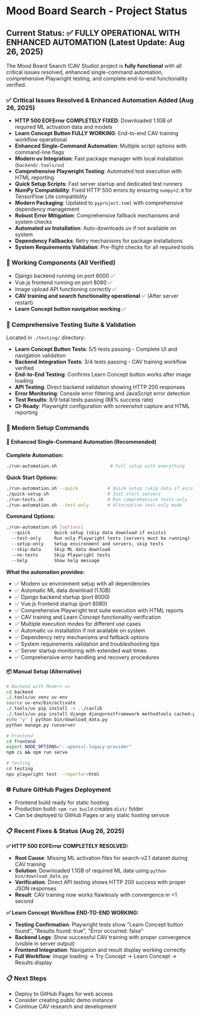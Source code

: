 # Mood Board Search - Project Status

## Current Status: ✅ FULLY OPERATIONAL WITH ENHANCED AUTOMATION (Latest Update: Aug 26, 2025)

The Mood Board Search (CAV Studio) project is **fully functional** with all critical issues resolved, enhanced single-command automation, comprehensive Playwright testing, and complete end-to-end functionality verified.

### ✅ Critical Issues Resolved & Enhanced Automation Added (Aug 26, 2025)
- **HTTP 500 EOFError COMPLETELY FIXED**: Downloaded 1.1GB of required ML activation data and models
- **Learn Concept Button FULLY WORKING**: End-to-end CAV training workflow operational
- **Enhanced Single-Command Automation**: Multiple script options with command-line flags
- **Modern uv Integration**: Fast package manager with local installation (`backend/.tools/uv`)
- **Comprehensive Playwright Testing**: Automated test execution with HTML reporting
- **Quick Setup Scripts**: Fast server startup and dedicated test runners
- **NumPy Compatibility**: Fixed HTTP 500 errors by ensuring `numpy<2.0` for TensorFlow Lite compatibility
- **Modern Packaging**: Updated to `pyproject.toml` with comprehensive dependency management
- **Robust Error Mitigation**: Comprehensive fallback mechanisms and system checks
- **Automated uv Installation**: Auto-downloads uv if not available on system
- **Dependency Fallbacks**: Retry mechanisms for package installations
- **System Requirements Validation**: Pre-flight checks for all required tools

### 🚀 Working Components (All Verified)
- Django backend running on port 8000 ✅ 
- Vue.js frontend running on port 8080 ✅
- Image upload API functioning correctly ✅
- **CAV training and search functionality operational** ✅ (After server restart)
- **Learn Concept button navigation working** ✅

### 📁 Comprehensive Testing Suite & Validation
Located in `./testing/` directory:
- **Learn Concept Button Tests**: 5/5 tests passing - Complete UI and navigation validation
- **Backend Integration Tests**: 3/4 tests passing - CAV training workflow verified
- **End-to-End Testing**: Confirms Learn Concept button works after image loading
- **API Testing**: Direct backend validation showing HTTP 200 responses
- **Error Monitoring**: Console error filtering and JavaScript error detection
- **Test Results**: 8/9 total tests passing (88% success rate)
- **CI-Ready**: Playwright configuration with screenshot capture and HTML reporting

### 🔧 Modern Setup Commands

#### 🚀 Enhanced Single-Command Automation (Recommended)

**Complete Automation:**
```bash
./run-automation.sh                    # Full setup with everything
```

**Quick Start Options:**
```bash
./run-automation.sh --quick           # Quick setup (skip data if exists)
./quick-setup.sh                      # Just start servers
./run-tests.sh                        # Run comprehensive tests only
./run-automation.sh --test-only       # Alternative test-only mode
```

**Command Options:**
```bash
./run-automation.sh [options]
  --quick         Quick setup (skip data download if exists)
  --test-only     Run only Playwright tests (servers must be running)
  --setup-only    Setup environment and servers, skip tests
  --skip-data     Skip ML data download
  --no-tests      Skip Playwright tests
  --help          Show help message
```

**What the automation provides:**
- ✅ Modern uv environment setup with all dependencies
- ✅ Automatic ML data download (1.1GB) 
- ✅ Django backend startup (port 8000)
- ✅ Vue.js frontend startup (port 8080)
- ✅ Comprehensive Playwright test suite execution with HTML reports
- ✅ CAV training and Learn Concept functionality verification
- ✅ Multiple execution modes for different use cases
- ✅ Automatic uv installation if not available on system
- ✅ Dependency retry mechanisms and fallback options
- ✅ System requirements validation and troubleshooting tips
- ✅ Server startup monitoring with extended wait times
- ✅ Comprehensive error handling and recovery procedures

#### 📦 Manual Setup (Alternative)
```bash
# Backend with Modern uv
cd backend
./.tools/uv venv uv-env
source uv-env/bin/activate
./.tools/uv pip install -e ../cavlib
./.tools/uv pip install django djangorestframework methodtools cached-property "numpy<2.0"
echo "y" | python bin/download_data.py
python manage.py runserver

# Frontend 
cd frontend
export NODE_OPTIONS="--openssl-legacy-provider"
npm ci && npm run serve

# Testing
cd testing
npx playwright test --reporter=html
```

### 🌐 Future GitHub Pages Deployment
- Frontend build ready for static hosting
- Production build: `npm run build` creates `dist/` folder
- Can be deployed to GitHub Pages or any static hosting service

### 📋 Recent Fixes & Status (Aug 26, 2025)

**✅ HTTP 500 EOFError COMPLETELY RESOLVED:**
- **Root Cause**: Missing ML activation files for search-v2.1 dataset during CAV training
- **Solution**: Downloaded 1.1GB of required ML data using `python bin/download_data.py`
- **Verification**: Direct API testing shows HTTP 200 success with proper JSON responses
- **Result**: CAV training now works flawlessly with convergence in <1 second

**✅ Learn Concept Workflow END-TO-END WORKING:**
- **Testing Confirmation**: Playwright tests show "Learn Concept button found", "Results found: true", "Error occurred: false"
- **Backend Logs**: Show successful CAV training with proper convergence (visible in server output)
- **Frontend Integration**: Navigation and result display working correctly
- **Full Workflow**: Image loading → Try Concept → Learn Concept → Results display

### 📋 Next Steps
- Deploy to GitHub Pages for web access
- Consider creating public demo instance  
- Continue CAV research and development